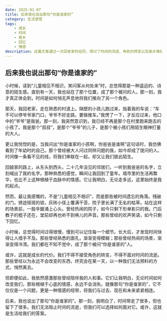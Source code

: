 ```yaml
---
date: 2025-01-07
title: 后来我也说出那句“你是谁家的”
category: 生活感悟
tags:
    - 成长
    - 时间
    - 故乡
    - 回忆
    - 情感
description: 这篇文章通过一次回老家的经历，探讨了时间的流逝、角色的转变以及故乡情感的深刻意义。从“儿童相见不相识”到“你是谁家的”，作者在成长中体会到了时间的无情与情感的永恒。
---
```


## 后来我也说出那句“你是谁家的”

小时候，读到“儿童相见不相识，笑问客从何处来”时，总觉得那是一种遥远的、诗意的陌生感。直到有一天，我也站在了那个位置，成了那个被问的人。那一刻，我才真正体会到，时间是如何悄无声息地将我们推向了另一个角色。

那天，我回老家，走在熟悉的村道上。隔壁的小孩儿跑过来，指着我的车说：“车不可以停爷爷家门口，爷爷不好走路，要做推车。”我愣了一下，才反应过来，他口中的“爷爷”是我爸。那一刻，我突然意识到，我已经不再是那个在村里跑来跑去的小孩了。我是那个“叔叔”，是那个“爷爷”的儿子，是那个被小孩们用陌生眼神打量的大人。

更让我恍惚的是，当我问出“你是谁家的小孩啊，你爸爸是谁啊”这句话时，我仿佛看到了年幼时的自己。那个曾经被大人问过同样问题的我，如今却成了提问的人。时间像一条看不见的线，将我们串联在一起，却又让我们彼此陌生。

回娘家的路上，从东头到西头，二十几年没见的邻居们，一听到我爸爸的名字，立刻喊出了我的名字。那种熟悉的感觉，瞬间让我回到了童年。城市里的生活再繁华，也比不上这种根植于血脉中的情感。它让我明白，无论走多远，这里始终是我的起点。

然而，最让我感慨的，不是“儿童相见不相识”，而是那些被时间遗忘的角落。残破的门，锈迹斑斑的锁，灰砖小径上覆满干苔，院子里长满了无名的枯草。站在这样的场景前，一股辛酸涌上心头。曾经热闹的院子，如今只剩下形单影只的我。门后教子的棍子还在，堂前却再也听不到唤儿的声音。那些曾经的欢声笑语，如今只剩下回忆。

小时候，总觉得时间过得很慢，慢到可以记住每一个细节。长大后，才发现时间快得让人措手不及。那些曾经熟悉的面孔，渐渐变得模糊；那些曾经热闹的场景，渐渐变得冷清。我们都在不知不觉中，成了那个被问“你是谁家的”人。

或许，这就是成长的代价。我们不得不接受角色的转变，不得不面对时间的流逝。那些曾经以为永远不会改变的东西，终究会在某一天，以一种我们无法预料的方式，悄然离去。

但即便如此，我依然感激那些曾经陪伴我的人和事。它们让我明白，无论时间如何改变我们，那些根植于心底的情感，永远不会消失。就像那句“你是谁家的”，它不仅仅是一个问题，更是一种情感的纽带，将我们与过去、现在和未来紧紧相连。

后来，我也说出了那句“你是谁家的”。那一刻，我明白了，时间带走了很多，但也留下了很多。我们无法阻止时间的流逝，但我们可以选择如何面对它。或许，这就是生活给我们的答案。
